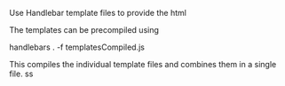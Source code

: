 Use Handlebar template files to provide the html

The templates can be precompiled using

handlebars . -f templatesCompiled.js

This compiles the individual template files and combines them in a single file.
ss
